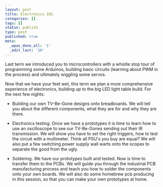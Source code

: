 ```yaml
---
layout: post
title: Electronics 101
categories: []
tags: []
status: publish
type: post
published: true
meta:
  _wpas_done_all: '1'
  _edit_last: '10'
---
```

Last term we introduced you to microcontrollers with a whistle stop tour of programming some Arduinos, building basic circuits (learning about PWM in the process) and ultimately wiggling some servos.

Now that we have your feet wet, this term we plan a more comprehensive experience of electronics, building up to the big LED light table build. For the next few nights:

 - Building our own TV-Be-Gone designs onto breadboards. We will tell you about the different components, what they are for and why they are there.

 - Electronics testing. Once we have a prototypes it is time to learn how to use an oscilloscope to see our TV-Be-Gones sending out their IR transmission. We will show you have to set the right triggers, how to test the circuit with a multimeter. Think all PSU's you buy are equal? We will also put a few switching power supply wall warts onto the scopes to separate the good from the ugly.

 - Soldering. We have our prototypes built and tested. Now is time to transfer them to the PCBs. We will guide you through the industrial PCB manufacturing process and teach you how to solder the components onto your own boards. We will also do some homebrew pcb producing in this session, so that you can make your own prototypes at home.
